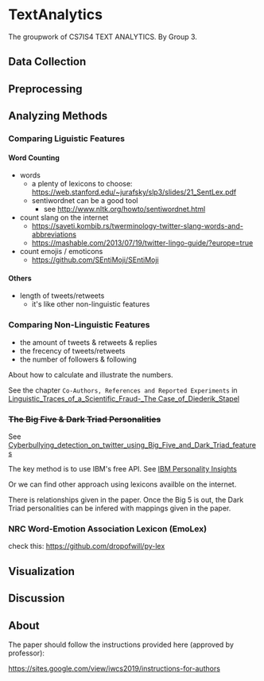 # TextAnalytics

The groupwork of CS7IS4 TEXT ANALYTICS.
By Group 3.

## Data Collection

## Preprocessing

## Analyzing Methods

### Comparing Liguistic Features

#### Word Counting

- words
  - a plenty of lexicons to choose: https://web.stanford.edu/~jurafsky/slp3/slides/21_SentLex.pdf
  - sentiwordnet can be a good tool
    - see http://www.nltk.org/howto/sentiwordnet.html
- count slang on the internet
  - https://saveti.kombib.rs/twerminology-twitter-slang-words-and-abbreviations
  - https://mashable.com/2013/07/19/twitter-lingo-guide/?europe=true
- count emojis / emoticons
  - https://github.com/SEntiMoji/SEntiMoji

#### Others

- length of tweets/retweets
  - it's like other non-linguistic features

### Comparing Non-Linguistic Features

- the amount of tweets & retweets & replies
- the frecency of tweets/retweets
- the number of followers & following

About how to calculate and illustrate the numbers.

See the chapter `Co-Authors, References and Reported Experiments` in [Linguistic_Traces_of_a_Scientific_Fraud-_The Case_of_Diederik_Stapel](./references/Linguistic_Traces_of_a_Scientific_Fraud-_The%20Case_of_Diederik_Stapel.pdf)

### ~~The Big Five & Dark Triad Personalities~~

See [Cyberbullying_detection_on_twitter_using_Big_Five_and_Dark_Triad_features](./references/Cyberbullying_detection_on_twitter_using_Big_Five_and_Dark_Triad_features.pdf)

The key method is to use IBM's free API.
See [IBM Personality Insights](https://cloud.ibm.com/apidocs/personality-insights)

Or we can find other approach using lexicons availble on the internet.

There is relationships given in the paper.
Once the Big 5 is out, the Dark Triad personalities can be infered with mappings given in the paper.

### NRC Word-Emotion Association Lexicon (EmoLex)

check this: https://github.com/dropofwill/py-lex

## Visualization

## Discussion

## About

The paper should follow the instructions provided here (approved by professor):

https://sites.google.com/view/iwcs2019/instructions-for-authors
